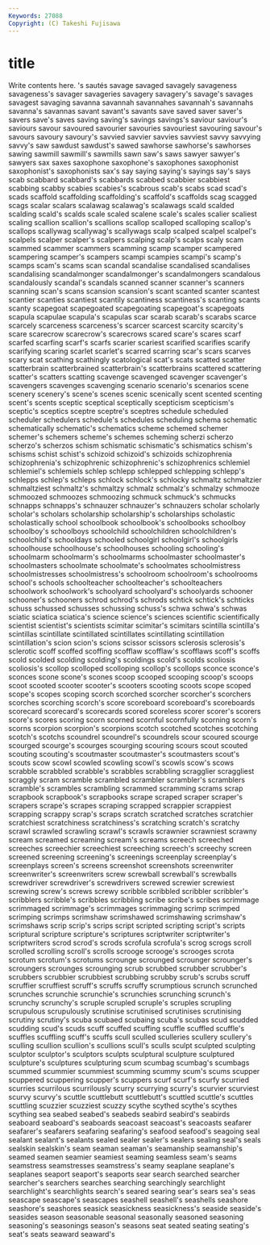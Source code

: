 ```yaml
---
Keywords: 27088 
Copyright: (C) Takeshi Fujisawa
---
```


# title

Write contents here.
's sautés savage savaged savagely savageness savageness's savager
savageries savagery savagery's savage's savages savagest savaging savanna savannah savannahes
savannah's savannahs savanna's savannas savant savant's savants save saved saver
saver's savers save's saves saving saving's savings savings's saviour saviour's
saviours savour savoured savourier savouries savouriest savouring savour's savours savoury
savoury's savvied savvier savvies savviest savvy savvying savvy's saw sawdust
sawdust's sawed sawhorse sawhorse's sawhorses sawing sawmill sawmill's sawmills sawn
saw's saws sawyer sawyer's sawyers sax saxes saxophone saxophone's saxophones
saxophonist saxophonist's saxophonists sax's say saying saying's sayings say's says
scab scabbard scabbard's scabbards scabbed scabbier scabbiest scabbing scabby scabies
scabies's scabrous scab's scabs scad scad's scads scaffold scaffolding scaffolding's
scaffold's scaffolds scag scagged scags scalar scalars scalawag scalawag's scalawags
scald scalded scalding scald's scalds scale scaled scalene scale's scales
scalier scaliest scaling scallion scallion's scallions scallop scalloped scalloping scallop's
scallops scallywag scallywag's scallywags scalp scalped scalpel scalpel's scalpels scalper
scalper's scalpers scalping scalp's scalps scaly scam scammed scammer scammers
scamming scamp scamper scampered scampering scamper's scampers scampi scampies scampi's
scamp's scamps scam's scams scan scandal scandalise scandalised scandalises scandalising
scandalmonger scandalmonger's scandalmongers scandalous scandalously scandal's scandals scanned scanner scanner's
scanners scanning scan's scans scansion scansion's scant scanted scanter scantest
scantier scanties scantiest scantily scantiness scantiness's scanting scants scanty scapegoat
scapegoated scapegoating scapegoat's scapegoats scapula scapulae scapula's scapulas scar scarab
scarab's scarabs scarce scarcely scarceness scarceness's scarcer scarcest scarcity scarcity's
scare scarecrow scarecrow's scarecrows scared scare's scares scarf scarfed scarfing
scarf's scarfs scarier scariest scarified scarifies scarify scarifying scaring scarlet
scarlet's scarred scarring scar's scars scarves scary scat scathing scathingly
scatological scat's scats scatted scatter scatterbrain scatterbrained scatterbrain's scatterbrains scattered
scattering scatter's scatters scatting scavenge scavenged scavenger scavenger's scavengers scavenges
scavenging scenario scenario's scenarios scene scenery scenery's scene's scenes scenic
scenically scent scented scenting scent's scents sceptic sceptical sceptically scepticism
scepticism's sceptic's sceptics sceptre sceptre's sceptres schedule scheduled scheduler schedulers
schedule's schedules scheduling schema schematic schematically schematic's schematics scheme schemed
schemer schemer's schemers scheme's schemes scheming scherzi scherzo scherzo's scherzos
schism schismatic schismatic's schismatics schism's schisms schist schist's schizoid schizoid's
schizoids schizophrenia schizophrenia's schizophrenic schizophrenic's schizophrenics schlemiel schlemiel's schlemiels schlep
schlepp schlepped schlepping schlepp's schlepps schlep's schleps schlock schlock's schlocky
schmaltz schmaltzier schmaltziest schmaltz's schmaltzy schmalz schmalz's schmalzy schmooze schmoozed
schmoozes schmoozing schmuck schmuck's schmucks schnapps schnapps's schnauzer schnauzer's schnauzers
scholar scholarly scholar's scholars scholarship scholarship's scholarships scholastic scholastically school
schoolbook schoolbook's schoolbooks schoolboy schoolboy's schoolboys schoolchild schoolchildren schoolchildren's schoolchild's
schooldays schooled schoolgirl schoolgirl's schoolgirls schoolhouse schoolhouse's schoolhouses schooling schooling's
schoolmarm schoolmarm's schoolmarms schoolmaster schoolmaster's schoolmasters schoolmate schoolmate's schoolmates schoolmistress
schoolmistresses schoolmistress's schoolroom schoolroom's schoolrooms school's schools schoolteacher schoolteacher's schoolteachers
schoolwork schoolwork's schoolyard schoolyard's schoolyards schooner schooner's schooners schrod schrod's
schrods schtick schtick's schticks schuss schussed schusses schussing schuss's schwa
schwa's schwas sciatic sciatica sciatica's science science's sciences scientific scientifically
scientist scientist's scientists scimitar scimitar's scimitars scintilla scintilla's scintillas scintillate
scintillated scintillates scintillating scintillation scintillation's scion scion's scions scissor scissors
sclerosis sclerosis's sclerotic scoff scoffed scoffing scofflaw scofflaw's scofflaws scoff's
scoffs scold scolded scolding scolding's scoldings scold's scolds scoliosis scoliosis's
scollop scolloped scolloping scollop's scollops sconce sconce's sconces scone scone's
scones scoop scooped scooping scoop's scoops scoot scooted scooter scooter's
scooters scooting scoots scope scoped scope's scopes scoping scorch scorched
scorcher scorcher's scorchers scorches scorching scorch's score scoreboard scoreboard's scoreboards
scorecard scorecard's scorecards scored scoreless scorer scorer's scorers score's scores
scoring scorn scorned scornful scornfully scorning scorn's scorns scorpion scorpion's
scorpions scotch scotched scotches scotching scotch's scotchs scoundrel scoundrel's scoundrels
scour scoured scourge scourged scourge's scourges scourging scouring scours scout
scouted scouting scouting's scoutmaster scoutmaster's scoutmasters scout's scouts scow scowl
scowled scowling scowl's scowls scow's scows scrabble scrabbled scrabble's scrabbles
scrabbling scragglier scraggliest scraggly scram scramble scrambled scrambler scrambler's scramblers
scramble's scrambles scrambling scrammed scramming scrams scrap scrapbook scrapbook's scrapbooks
scrape scraped scraper scraper's scrapers scrape's scrapes scraping scrapped scrappier
scrappiest scrapping scrappy scrap's scraps scratch scratched scratches scratchier scratchiest
scratchiness scratchiness's scratching scratch's scratchy scrawl scrawled scrawling scrawl's scrawls
scrawnier scrawniest scrawny scream screamed screaming scream's screams screech screeched
screeches screechier screechiest screeching screech's screechy screen screened screening screening's
screenings screenplay screenplay's screenplays screen's screens screenshot screenshots screenwriter screenwriter's
screenwriters screw screwball screwball's screwballs screwdriver screwdriver's screwdrivers screwed screwier
screwiest screwing screw's screws screwy scribble scribbled scribbler scribbler's scribblers
scribble's scribbles scribbling scribe scribe's scribes scrimmage scrimmaged scrimmage's scrimmages
scrimmaging scrimp scrimped scrimping scrimps scrimshaw scrimshawed scrimshawing scrimshaw's scrimshaws
scrip scrip's scrips script scripted scripting script's scripts scriptural scripture
scripture's scriptures scriptwriter scriptwriter's scriptwriters scrod scrod's scrods scrofula scrofula's
scrog scrogs scroll scrolled scrolling scroll's scrolls scrooge scrooge's scrooges
scrota scrotum scrotum's scrotums scrounge scrounged scrounger scrounger's scroungers scrounges
scrounging scrub scrubbed scrubber scrubber's scrubbers scrubbier scrubbiest scrubbing scrubby
scrub's scrubs scruff scruffier scruffiest scruff's scruffs scruffy scrumptious scrunch
scrunched scrunches scrunchie scrunchie's scrunchies scrunching scrunch's scrunchy scrunchy's scruple
scrupled scruple's scruples scrupling scrupulous scrupulously scrutinise scrutinised scrutinises scrutinising
scrutiny scrutiny's scuba scubaed scubaing scuba's scubas scud scudded scudding
scud's scuds scuff scuffed scuffing scuffle scuffled scuffle's scuffles scuffling
scuff's scuffs scull sculled sculleries scullery scullery's sculling scullion scullion's
scullions scull's sculls sculpt sculpted sculpting sculptor sculptor's sculptors sculpts
sculptural sculpture sculptured sculpture's sculptures sculpturing scum scumbag scumbag's scumbags
scummed scummier scummiest scumming scummy scum's scums scupper scuppered scuppering
scupper's scuppers scurf scurf's scurfy scurried scurries scurrilous scurrilously scurry
scurrying scurry's scurvier scurviest scurvy scurvy's scuttle scuttlebutt scuttlebutt's scuttled
scuttle's scuttles scuttling scuzzier scuzziest scuzzy scythe scythed scythe's scythes
scything sea seabed seabed's seabeds seabird seabird's seabirds seaboard seaboard's
seaboards seacoast seacoast's seacoasts seafarer seafarer's seafarers seafaring seafaring's seafood
seafood's seagoing seal sealant sealant's sealants sealed sealer sealer's sealers
sealing seal's seals sealskin sealskin's seam seaman seaman's seamanship seamanship's
seamed seamen seamier seamiest seaming seamless seam's seams seamstress seamstresses
seamstress's seamy seaplane seaplane's seaplanes seaport seaport's seaports sear search
searched searcher searcher's searchers searches searching searchingly searchlight searchlight's searchlights
search's seared searing sear's sears sea's seas seascape seascape's seascapes
seashell seashell's seashells seashore seashore's seashores seasick seasickness seasickness's seaside
seaside's seasides season seasonable seasonal seasonally seasoned seasoning seasoning's seasonings
season's seasons seat seated seating seating's seat's seats seaward seaward's
